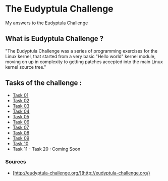 # The Eudyptula Challenge
My answers to the Eudyptula Challenge

## What is Eudyptula Challenge ?
"The Eudyptula Challenge was a series of programming exercises for the Linux kernel, that started from a very basic "Hello world" kernel module, moving on up in complexity to getting patches accepted into the main Linux kernel source tree."

## Tasks of the challenge :

- [Task 01](https://github.com/ayoubSoussi/eudyptula-challenge/blob/main/task01/task01_mission.txt)
- [Task 02](https://github.com/ayoubSoussi/eudyptula-challenge/blob/main/task02/task02_mission.txt)
- [Task 03](https://github.com/ayoubSoussi/eudyptula-challenge/blob/main/task03/task03_mission.txt)
- [Task 04](https://github.com/ayoubSoussi/eudyptula-challenge/blob/main/task04/task04_mission.txt)
- [Task 05](https://github.com/ayoubSoussi/eudyptula-challenge/blob/main/task05/task05_mission.txt)
- [Task 06](https://github.com/ayoubSoussi/eudyptula-challenge/blob/main/task06/task06_mission.txt)
- [Task 07](https://github.com/ayoubSoussi/eudyptula-challenge/blob/main/task07/task07_mission.txt)
- [Task 08](https://github.com/ayoubSoussi/eudyptula-challenge/blob/main/task08/task08_mission.txt)
- [Task 09](https://github.com/ayoubSoussi/eudyptula-challenge/blob/main/task09/task09_mission.txt)
- [Task 10](https://github.com/ayoubSoussi/eudyptula-challenge/blob/main/task10/task10_mission.txt)
- Task 11 - Task 20 : Coming Soon

### Sources
- [http://eudyptula-challenge.org/](http://eudyptula-challenge.org/)
